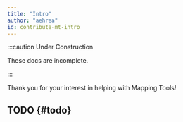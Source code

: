 ```yaml
---
title: "Intro"
author: "aehrea"
id: contribute-mt-intro
---
```


:::caution Under Construction

These docs are incomplete.

:::

Thank you for your interest in helping with Mapping Tools!

## TODO {#todo}
